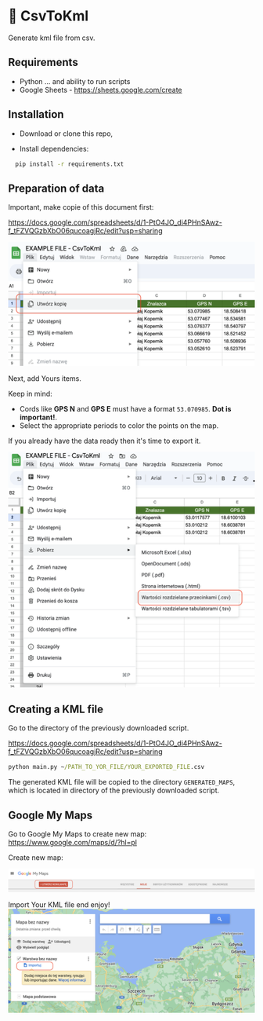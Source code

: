 # 🧭 CsvToKml

Generate kml file from csv.

## Requirements

- Python ... and ability to run scripts
- Google Sheets - https://sheets.google.com/create

## Installation

- Download or clone this repo,

- Install dependencies:

```bash
  pip install -r requirements.txt
```

## Preparation of data

Important, make copie of this document first:

https://docs.google.com/spreadsheets/d/1-PtO4JO_di4PHnSAwz-f_tFZVQGzbXbO06qucoagjRc/edit?usp=sharing

![App Screenshot](https://github.com/krzysztofem/python-csv-to-kml/blob/9f20ddd111aa7f892d832e8e1eb34455814f8b3d/screenshots/google-sheets-copy.png?raw=true)

Next, add Yours items.

Keep in mind:

- Cords like **GPS N** and **GPS E** must have a format `53.070985`. **Dot is important!**.
- Select the appropriate periods to color the points on the map.

If you already have the data ready then it's time to export it.

![App Screenshot](https://github.com/krzysztofem/python-csv-to-kml/blob/main/screenshots/google-sheets-export.png?raw=true)

## Creating a KML file

Go to the directory of the previously downloaded script.

https://docs.google.com/spreadsheets/d/1-PtO4JO_di4PHnSAwz-f_tFZVQGzbXbO06qucoagjRc/edit?usp=sharing

```bat
python main.py ~/PATH_TO_YOR_FILE/YOUR_EXPORTED_FILE.csv
```

The generated KML file will be copied to the directory `GENERATED_MAPS`, which is located in directory of the previously downloaded script.

## Google My Maps

Go to Google My Maps to create new map:
https://www.google.com/maps/d/?hl=pl

Create new map:

![App Screenshot](https://github.com/krzysztofem/python-csv-to-kml/blob/main/screenshots/google-maps-1.png?raw=true)

Import Your KML file end enjoy!
![App Screenshot](https://github.com/krzysztofem/python-csv-to-kml/blob/main/screenshots/google-maps-2.png?raw=true)
